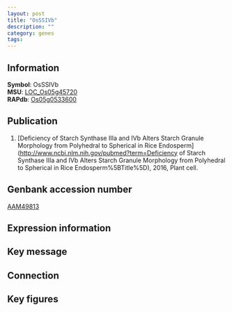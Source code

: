```yaml
---
layout: post
title: "OsSSIVb"
description: ""
category: genes
tags: 
---
```


## Information
__Symbol__: OsSSIVb  
__MSU__: [LOC_Os05g45720](http://rice.plantbiology.msu.edu/cgi-bin/ORF_infopage.cgi?orf=LOC_Os05g45720)  
__RAPdb__: [Os05g0533600](http://rapdb.dna.affrc.go.jp/viewer/gbrowse_details/irgsp1?name=Os05g0533600)  

## Publication
1. [Deficiency of Starch Synthase IIIa and IVb Alters Starch Granule Morphology from Polyhedral to Spherical in Rice Endosperm](http://www.ncbi.nlm.nih.gov/pubmed?term=Deficiency of Starch Synthase IIIa and IVb Alters Starch Granule Morphology from Polyhedral to Spherical in Rice Endosperm%5BTitle%5D), 2016, Plant cell.

## Genbank accession number
[AAM49813](http://www.ncbi.nlm.nih.gov/nuccore/AAM49813)  

## Expression information

## Key message

## Connection

## Key figures


